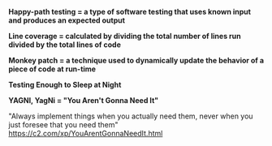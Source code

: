 **Happy-path testing = a type of software testing that uses known input and produces an expected output**

**Line coverage = calculated by dividing the total number of lines run divided by the total lines of code**

**Monkey patch = a technique used to dynamically update the behavior of a piece of code at run-time**

**Testing Enough to Sleep at Night**

**YAGNI, YagNi = "You Aren't Gonna Need It"**

"Always implement things when you actually need them, never when you just foresee that you need them" 
https://c2.com/xp/YouArentGonnaNeedIt.html
